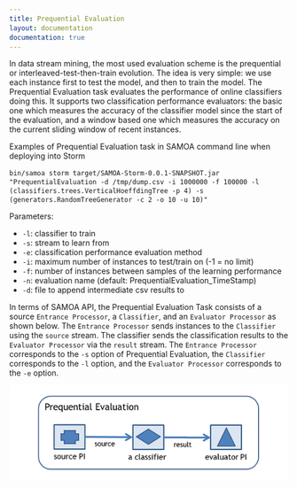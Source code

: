 ```yaml
---
title: Prequential Evaluation
layout: documentation
documentation: true
---
```

In data stream mining, the most used evaluation scheme is the prequential or interleaved-test-then-train evolution. The idea is very simple: we use each instance first to test the model, and then to train the model. The Prequential Evaluation task evaluates the performance of online classifiers doing this. It supports two classification performance evaluators: the basic one which measures the accuracy of the classifier model since the start of the evaluation, and a window based one which measures the accuracy on the current sliding window of recent instances. 

Examples of Prequential Evaluation task in SAMOA command line when deploying into Storm


```
bin/samoa storm target/SAMOA-Storm-0.0.1-SNAPSHOT.jar "PrequentialEvaluation -d /tmp/dump.csv -i 1000000 -f 100000 -l (classifiers.trees.VerticalHoeffdingTree -p 4) -s (generators.RandomTreeGenerator -c 2 -o 10 -u 10)"
```

Parameters:

* `-l`: classifier to train
* `-s`: stream to learn from
* `-e`: classification performance evaluation method
* `-i`: maximum number of instances to test/train on (-1 = no limit)
* `-f`: number of instances between samples of the learning performance
* `-n`: evaluation name (default: PrequentialEvaluation_TimeStamp)
* `-d`: file to append intermediate csv results to

In terms of SAMOA API, the Prequential Evaluation Task consists of a source `Entrance Processor`, a `Classifier`, and an `Evaluator Processor` as shown below. The `Entrance Processor` sends instances to the `Classifier` using the `source` stream. The classifier sends the classification results to the `Evaluator Processor` via the `result` stream. The `Entrance Processor` corresponds to the `-s` option of Prequential Evaluation, the `Classifier` corresponds to the `-l` option, and the `Evaluator Processor` corresponds to the `-e` option.
 
![Prequential Evaluation Task](images/PrequentialEvaluation.png)
